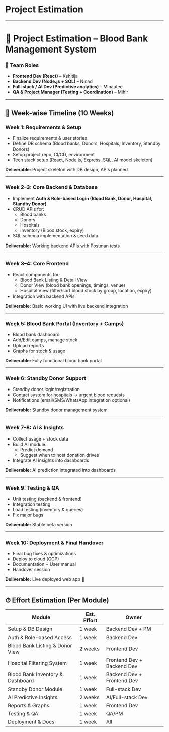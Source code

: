 # Project Estimation

---

# 📅 Project Estimation – Blood Bank Management System

### 👥 Team Roles

- **Frontend Dev (React)** – Kshitija
- **Backend Dev (Node.js + SQL)** – Ninad
- **Full-stack / AI Dev (Predictive analytics)** – Minautee
- **QA & Project Manager (Testing + Coordination)** – Mihir

---

## 📌 Week-wise Timeline (10 Weeks)

### **Week 1: Requirements & Setup**

- Finalize requirements & user stories
- Define DB schema (Blood banks, Donors, Hospitals, Inventory, Standby Donors)
- Setup project repo, CI/CD, environment
- Tech stack setup (React, Node.js, Express, SQL, AI model skeleton)

**Deliverable:** Project skeleton with DB design, APIs planned

---

### **Week 2–3: Core Backend & Database**

- Implement **Auth & Role-based Login (Blood Bank, Donor, Hospital, Standby Donor)**
- CRUD APIs for:
    - Blood banks
    - Donors
    - Hospitals
    - Inventory (Blood stock, expiry)
- SQL schema implementation & seed data

**Deliverable:** Working backend APIs with Postman tests

---

### **Week 3–4: Core Frontend**

- React components for:
    - Blood Bank Listing & Detail View
    - Donor View (blood bank openings, timings, venue)
    - Hospital View (filter/sort blood stock by group, location, expiry)
- Integration with backend APIs

**Deliverable:** Basic working UI with live backend integration

---

### **Week 5: Blood Bank Portal (Inventory + Camps)**

- Blood bank dashboard
- Add/Edit camps, manage stock
- Upload reports
- Graphs for stock & usage

**Deliverable:** Fully functional blood bank portal

---

### **Week 6: Standby Donor Support**

- Standby donor login/registration
- Contact system for hospitals → urgent blood requests
- Notifications (email/SMS/WhatsApp integration optional)

**Deliverable:** Standby donor management system

---

### **Week 7–8: AI & Insights**

- Collect usage + stock data
- Build AI module:
    - Predict demand
    - Suggest when to host donation drives
- Integrate AI insights into dashboards

**Deliverable:** AI prediction integrated into dashboards

---

### **Week 9: Testing & QA**

- Unit testing (backend & frontend)
- Integration testing
- Load testing (inventory & queries)
- Fix major bugs

**Deliverable:** Stable beta version

---

### **Week 10: Deployment & Final Handover**

- Final bug fixes & optimizations
- Deploy to cloud (GCP)
- Documentation + User manual
- Handover session

**Deliverable:** Live deployed web app 🎉

---

## ⏱ Effort Estimation (Per Module)

| Module | Est. Effort | Owner |
| --- | --- | --- |
| Setup & DB Design | 1 week | Backend Dev + PM |
| Auth & Role-based Access | 1 week | Backend Dev |
| Blood Bank Listing & Donor View | 2 weeks | Frontend Dev |
| Hospital Filtering System | 1 week | Frontend Dev + Backend Dev |
| Blood Bank Inventory & Dashboard | 1 week | Backend Dev + Frontend Dev |
| Standby Donor Module | 1 week | Full-stack Dev |
| AI Predictive Insights | 2 weeks | AI/Full-stack Dev |
| Reports & Graphs | 1 week | Frontend Dev |
| Testing & QA | 1 week | QA/PM |
| Deployment & Docs | 1 week | All |